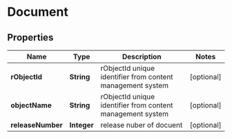 
# Document

## Properties
Name | Type | Description | Notes
------------ | ------------- | ------------- | -------------
**rObjectId** | **String** | rObjectId unique identifier from content management system |  [optional]
**objectName** | **String** | rObjectId unique identifier from content management system |  [optional]
**releaseNumber** | **Integer** | release nuber of docuent |  [optional]




